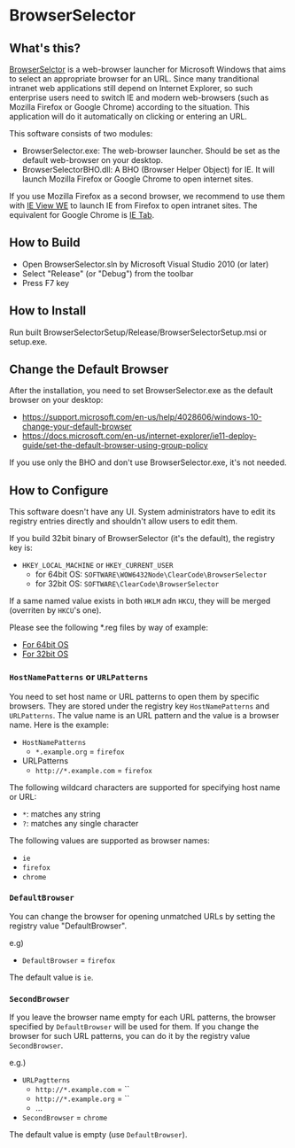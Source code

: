 # BrowserSelector

## What's this?

[BrowserSelctor](https://github.com/clear-code/BrowserSelector) is a
web-browser launcher for Microsoft Windows that aims to select an appropriate
browser for an URL. Since many tranditional intranet web applications still
depend on Internet Explorer, so such enterprise users need to switch IE and
modern web-browsers (such as Mozilla Firefox or Google Chrome) according to
the situation. This application will do it automatically on clicking or
entering an URL.

This software consists of two modules:

  * BrowserSelector.exe:
    The web-browser launcher. Should be set as the default web-browser on
    your desktop.
  * BrowserSelectorBHO.dll:
    A BHO (Browser Helper Object) for IE. It will launch Mozilla Firefox
	or Google Chrome to open internet sites.

If you use Mozilla Firefox as a second browser, we recommend to use them with
[IE View WE](https://addons.mozilla.org/en-US/firefox/addon/ie-view-we/) to
launch IE from Firefox to open intranet sites.
The equivalent for Google Chrome is [IE Tab](https://www.ietab.net/).

## How to Build

  * Open BrowserSelector.sln by Microsoft Visual Studio 2010 (or later)
  * Select "Release" (or "Debug") from the toolbar
  * Press F7 key

## How to Install

Run built BrowserSelectorSetup/Release/BrowserSelectorSetup.msi or setup.exe.

## Change the Default Browser

After the installation, you need to set BrowserSelector.exe as the default
browser on your desktop:

  * https://support.microsoft.com/en-us/help/4028606/windows-10-change-your-default-browser
  * https://docs.microsoft.com/en-us/internet-explorer/ie11-deploy-guide/set-the-default-browser-using-group-policy

If you use only the BHO and don't use BrowserSelector.exe, it's not needed.

## How to Configure

This software doesn't have any UI. System administrators have to edit its
registry entries directly and shouldn't allow users to edit them.

If you build 32bit binary of BrowserSelector (it's the default), the registry
key is:

* `HKEY_LOCAL_MACHINE` or `HKEY_CURRENT_USER`
  * for 64bit OS: `SOFTWARE\WOW6432Node\ClearCode\BrowserSelector`
  * for 32bit OS: `SOFTWARE\ClearCode\BrowserSelector`

If a same named value exists in both `HKLM` adn `HKCU`, they will be merged
(overriten by `HKCU`'s one).

Please see the following *.reg files by way of example:

  * [For 64bit OS](sample/BrowserSelectorWOW64Example.reg)
  * [For 32bit OS](sample/BrowserSelectorExample.reg)

### `HostNamePatterns` or `URLPatterns`

You need to set host name or URL patterns to open them by specific browsers.
They are stored under the registry key `HostNamePatterns` and `URLPatterns`.
The value name is an URL pattern and the value is a browser name.
Here is the example:

  * `HostNamePatterns`
    * `*.example.org` = `firefox`
  * URLPatterns
    * `http://*.example.com` = `firefox`

The following wildcard characters are supported for specifying host name or URL:

  * `*`: matches any string
  * `?`: matches any single character

The following values are supported as browser names:

  * `ie`
  * `firefox`
  * `chrome`

### `DefaultBrowser`

You can change the browser for opening unmatched URLs by setting the registry
value "DefaultBrowser".

e.g)

  * `DefaultBrowser` = `firefox`

The default value is `ie`.

### `SecondBrowser`

If you leave the browser name empty for each URL patterns, the browser
specified by `DefaultBrowser` will be used for them. If you change the browser
for such URL patterns, you can do it by the registry value `SecondBrowser`.

e.g.)

  * `URLPagtterns`
    * `http://*.example.com` = ``
    * `http://*.example.org` = ``
    * ...
  * `SecondBrowser` = `chrome`

The default value is empty (use `DefaultBrowser`).